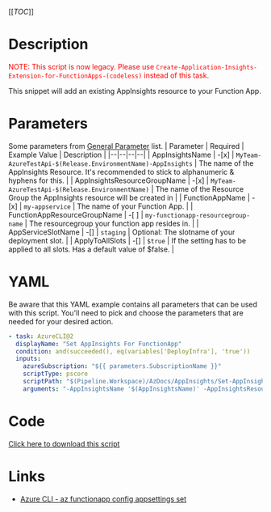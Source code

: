 [[_TOC_]]

# Description

<font color="red">NOTE: This script is now legacy. Please use `Create-Application-Insights-Extension-for-FunctionApps-(codeless)` instead of this task.</font>

This snippet will add an existing AppInsights resource to your Function App.

# Parameters

Some parameters from [General Parameter](/Azure/AzDocs-v1/Scripts) list.
| Parameter | Required | Example Value | Description |
|--|--|--|--|
| AppInsightsName | -[x] | `MyTeam-AzureTestApi-$(Release.EnvironmentName)-AppInsights` | The name of the AppInsights Resource. It's recommended to stick to alphanumeric & hyphens for this. |
| AppInsightsResourceGroupName | -[x] | `MyTeam-AzureTestApi-$(Release.EnvironmentName)` | The name of the Resource Group the AppInsights resource will be created in |
| FunctionAppName | -[x] | `my-appservice` | The name of your Function App. |
| FunctionAppResourceGroupName | -[ ] | `my-functionapp-resourcegroup-name` | The resourcegroup your function app resides in. |
| AppServiceSlotName | -[] | `staging` | Optional: The slotname of your deployment slot. |
| ApplyToAllSlots | -[] | `$true` | If the setting has to be applied to all slots. Has a default value of $false. |

# YAML

Be aware that this YAML example contains all parameters that can be used with this script. You'll need to pick and choose the parameters that are needed for your desired action.

```yaml
- task: AzureCLI@2
  displayName: "Set AppInsights For FunctionApp"
  condition: and(succeeded(), eq(variables['DeployInfra'], 'true'))
  inputs:
    azureSubscription: "${{ parameters.SubscriptionName }}"
    scriptType: pscore
    scriptPath: "$(Pipeline.Workspace)/AzDocs/AppInsights/Set-AppInsights-For-FunctionApp.ps1"
    arguments: "-AppInsightsName '$(AppInsightsName)' -AppInsightsResourceGroupName '$(AppInsightsResourceGroupName)' -FunctionAppName '$(FunctionAppName)' -FunctionAppResourceGroupName '$(FunctionAppResourceGroupName)' -AppServiceSlotName '$(AppServiceSlotName)' -ApplyToAllSlots $(ApplyToAllSlots)"
```

# Code

[Click here to download this script](../../../../../src/AppInsights/Set-AppInsights-For-FunctionApp.ps1)

# Links

- [Azure CLI - az functionapp config appsettings set](https://docs.microsoft.com/nl-nl/cli/azure/functionapp/config/appsettings?view=azure-cli-latest)
